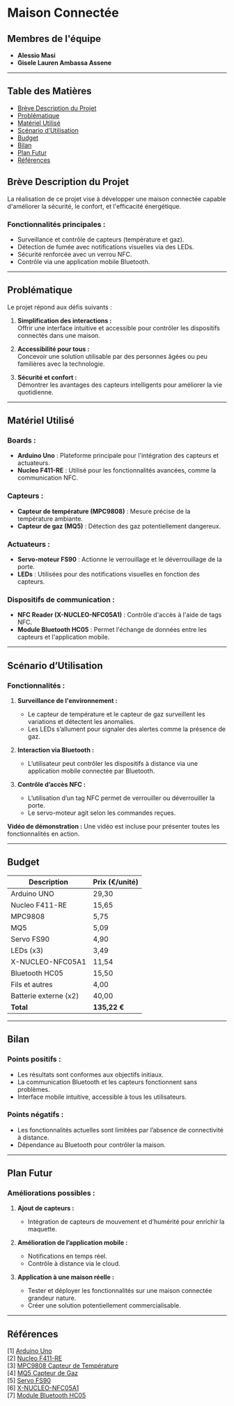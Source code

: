 # Maison Connectée



## Membres de l'équipe
- **Alessio Masi**  
- **Gisele Lauren Ambassa Assene**

---

## Table des Matières
- [Brève Description du Projet](#brève-description-du-projet)
- [Problématique](#problématique)
- [Matériel Utilisé](#matériel-utilisé)
- [Scénario d’Utilisation](#scénario-dutilisation)
- [Budget](#budget)
- [Bilan](#bilan)
- [Plan Futur](#plan-futur)
- [Références](#références)

## Brève Description du Projet
La réalisation de ce projet vise à développer une maison connectée capable d'améliorer la sécurité, le confort, et l'efficacité énergétique. 

### Fonctionnalités principales :
- Surveillance et contrôle de capteurs (température et gaz).  
- Détection de fumée avec notifications visuelles via des LEDs.  
- Sécurité renforcée avec un verrou NFC.  
- Contrôle via une application mobile Bluetooth.

---

## Problématique

Le projet répond aux défis suivants :

1. **Simplification des interactions :**  
Offrir une interface intuitive et accessible pour contrôler les dispositifs connectés dans une maison.  

2. **Accessibilité pour tous :**  
Concevoir une solution utilisable par des personnes âgées ou peu familières avec la technologie.

3. **Sécurité et confort :**  
Démontrer les avantages des capteurs intelligents pour améliorer la vie quotidienne.

---

## Matériel Utilisé

### Boards :
- **Arduino Uno** : Plateforme principale pour l'intégration des capteurs et actuateurs.
- **Nucleo F411-RE** : Utilisé pour les fonctionnalités avancées, comme la communication NFC.

### Capteurs :
- **Capteur de température (MPC9808)** : Mesure précise de la température ambiante.
- **Capteur de gaz (MQ5)** : Détection des gaz potentiellement dangereux.

### Actuateurs :
- **Servo-moteur FS90** : Actionne le verrouillage et le déverrouillage de la porte.
- **LEDs** : Utilisées pour des notifications visuelles en fonction des capteurs.

### Dispositifs de communication :
- **NFC Reader (X-NUCLEO-NFC05A1)** : Contrôle d'accès à l'aide de tags NFC.
- **Module Bluetooth HC05** : Permet l'échange de données entre les capteurs et l'application mobile.

---

## Scénario d’Utilisation

### Fonctionnalités :
1. **Surveillance de l'environnement :**  
   - Le capteur de température et le capteur de gaz surveillent les variations et détectent les anomalies.  
   - Les LEDs s’allument pour signaler des alertes comme la présence de gaz.

2. **Interaction via Bluetooth :**  
   - L’utilisateur peut contrôler les dispositifs à distance via une application mobile connectée par Bluetooth.  

3. **Contrôle d’accès NFC :**  
   - L’utilisation d’un tag NFC permet de verrouiller ou déverrouiller la porte.  
   - Le servo-moteur agit selon les commandes reçues.  

**Vidéo de démonstration :** Une vidéo est incluse pour présenter toutes les fonctionnalités en action.

---

## Budget
| **Description**        | **Prix (€/unité)** |  
|-------------------------|--------------------|  
| Arduino UNO            | 29,30             |  
| Nucleo F411-RE         | 15,65             |  
| MPC9808                | 5,75              |  
| MQ5                    | 5,09              |  
| Servo FS90             | 4,90              |  
| LEDs (x3)              | 3,49              |  
| X-NUCLEO-NFC05A1       | 11,54             |  
| Bluetooth HC05         | 15,50             |  
| Fils et autres         | 4,00              |  
| Batterie externe (x2)  | 40,00             |  
| **Total**              | **135,22 €**      |

---

## Bilan

### Points positifs :
- Les résultats sont conformes aux objectifs initiaux.  
- La communication Bluetooth et les capteurs fonctionnent sans problèmes.  
- Interface mobile intuitive, accessible à tous les utilisateurs.

### Points négatifs :
- Les fonctionnalités actuelles sont limitées par l’absence de connectivité à distance.  
- Dépendance au Bluetooth pour contrôler la maison.

---

## Plan Futur

### Améliorations possibles :
1. **Ajout de capteurs :**
   - Intégration de capteurs de mouvement et d’humérité pour enrichir la maquette.

2. **Amélioration de l’application mobile :**
   - Notifications en temps réel.
   - Contrôle à distance via le cloud.

3. **Application à une maison réelle :**
   - Tester et déployer les fonctionnalités sur une maison connectée grandeur nature.  
   - Créer une solution potentiellement commercialisable.

---

## Références
[1] [Arduino Uno](https://store.arduino.cc/en-fr/products/arduino-uno-rev3)  
[2] [Nucleo F411-RE](https://www.st.com/en/evaluation-tools/nucleo-f411re.html)  
[3] [MPC9808 Capteur de Température](https://wiki.seeedstudio.com/Grove-I2C_High_Accuracy_Temperature_Sensor-MCP9808/)  
[4] [MQ5 Capteur de Gaz](https://www.waveshare.com/mq-5-gas-sensor.htm)  
[5] [Servo FS90](https://www.gotronic.fr/art-servomoteur-analogique-miniature-fs90-25826.htm)  
[6] [X-NUCLEO-NFC05A1](https://www.st.com/en/ecosystems/x-nucleo-nfc05a1.html)  
[7] [Module Bluetooth HC05](https://www.gotronic.fr/art-module-bluetooth-hc05-26097.htm)
